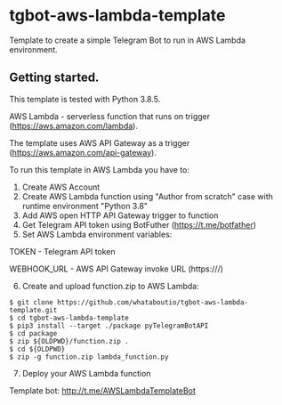 # tgbot-aws-lambda-template
Template to create a simple Telegram Bot to run in AWS Lambda environment.
## Getting started.
This template is tested with Python 3.8.5.

AWS Lambda - serverless function that runs on trigger (https://aws.amazon.com/lambda).

The template uses AWS API Gateway as a trigger (https://aws.amazon.com/api-gateway).

To run this template in AWS Lambda you have to:
1. Create AWS Account
2. Create AWS Lambda function using "Author from scratch" case with runtime environment "Python 3.8"
3. Add AWS open HTTP API Gateway trigger to function
4. Get Telegram API token using BotFuther (https://t.me/botfather)
5. Set AWS Lambda environment variables:

TOKEN - Telegram API token

WEBHOOK_URL - AWS API Gateway invoke URL (https://<aws-url>/<api-route>)
  
6. Create and upload function.zip to AWS Lambda:
```
$ git clone https://github.com/whataboutio/tgbot-aws-lambda-template.git
$ cd tgbot-aws-lambda-template
$ pip3 install --target ./package pyTelegramBotAPI
$ cd package
$ zip ${OLDPWD}/function.zip .
$ cd ${OLDPWD}
$ zip -g function.zip lambda_function.py
```
7. Deploy your AWS Lambda function

Template bot: http://t.me/AWSLambdaTemplateBot
